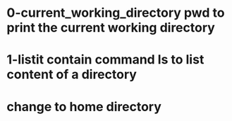 # 0-current_working_directory pwd to print the current working directory
# 1-listit contain command ls to list content of a directory
# change to home directory
